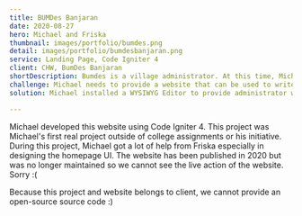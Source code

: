 ```yaml
---
title: BUMDes Banjaran
date: 2020-08-27
hero: Michael and Friska
thumbnail: images/portfolio/bumdes.png
detail: images/portfolio/bumdesbanjaran.png
service: Landing Page, Code Igniter 4
client: CHW, BumDes Banjaran
shortDescription: Bumdes is a village administrator. At this time, Michael was asked to develop a website for bumdes Banjaran. Michael was asked to replace the old bumdes Banjaran website from wordpress. This website is used to write a blog about events in Banjaran Village. During this time, Friska helped Michael to design the webpage.
challenge: Michael needs to provide a website that can be used to write blogs and sell merchandise from Banjaran Village.
solution: Michael installed a WYSIWYG Editor to provide administrator writing blogs easily.

---
```

Michael developed this website using Code Igniter 4. This project was Michael's first real project outside of college assignments or his initiative. During this project, Michael got a lot of help from Friska especially in designing the homepage UI. The website has been published in 2020 but was no longer maintained so we cannot see the live action of the website. Sorry :(

Because this project and website belongs to client, we cannot provide an open-source source code :)
